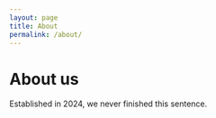 ```yaml
---
layout: page
title: About
permalink: /about/
---
```


# About us

Established in 2024, we never finished this sentence.
